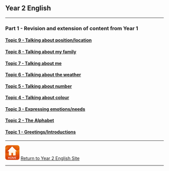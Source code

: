 ## Year 2 English

<!--### Part 2 
#### [Topic 14 - Actions - I can...]
#### [Topic 13 - Actions... I can...] 
#### [Topic 12 - Language for playing games...] --> 

***

### Part 1 - Revision and extension of content from Year 1

<!--#### [Topic 11 - Toys] -->

<!--#### [Topic 10 - Classroom objects] -->

<!--#### Topic 9 - Talking about position/location-->
#### [Topic 9 - Talking about position/location](https://tangerina-pt.github.io/English/Prep_Place_B)

<!--#### Topic 8 - Talking about my family-->
#### [Topic 8 - Talking about my family](https://tangerina-pt.github.io/English/Family_B)

<!--#### Topic 7 - Talking about me-->
#### [Topic 7 - Talking about me](https://tangerina-pt.github.io/English/Body_Parts_B)

#### [Topic 6 - Talking about the weather](https://tangerina-pt.github.io/English/Weather_B)

#### [Topic 5 - Talking about number](https://tangerina-pt.github.io/English/Number_B)

#### [Topic 4 - Talking about colour](https://tangerina-pt.github.io/English/Colours_B)

#### [Topic 3 - Expressing emotions/needs](https://tangerina-pt.github.io/English/Feelings_B)

#### [Topic 2 - The Alphabet](https://tangerina-pt.github.io/English/Alphabet_B)

#### [Topic 1 - Greetings/Introductions](https://tangerina-pt.github.io/English/Greetings_B)




***
[![home](/images/home.PNG)](https://tangerina-pt.github.io/English/Year2) [Return to Year 2 English Site](https://tangerina-pt.github.io/English/Year2)

***
